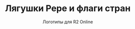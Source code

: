 <h1 style="text-align:center">Лягушки Pepe и флаги стран</h1>

<p style="text-align:center">Логотипы для R2 Online</p>

<p>&nbsp;</p>
